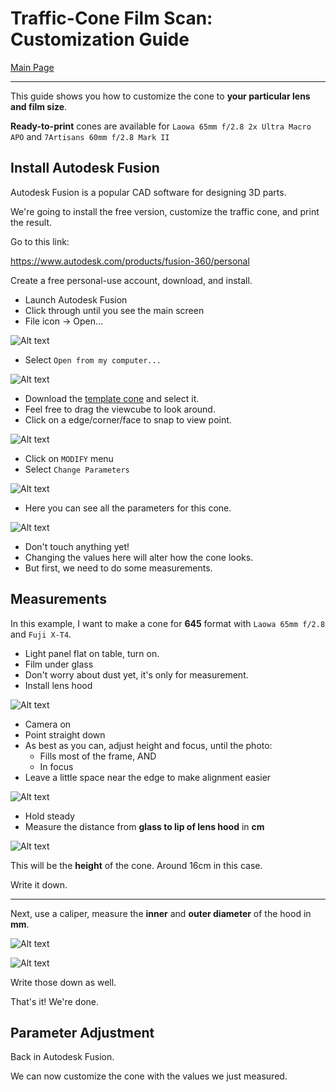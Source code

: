# Traffic-Cone Film Scan: Customization Guide

[Main Page](README.md)

----------

This guide shows you how to customize the cone to **your particular lens and film size**.

**Ready-to-print** cones are available for `Laowa 65mm f/2.8 2x Ultra Macro APO` and `7Artisans 60mm f/2.8 Mark II`


## Install Autodesk Fusion

Autodesk Fusion is a popular CAD software for designing 3D parts.

We're going to install the free version, customize the traffic cone, and print the result.

Go to this link:

https://www.autodesk.com/products/fusion-360/personal

Create a free personal-use account, download, and install.

* Launch Autodesk Fusion
* Click through until you see the main screen
* File icon -> Open...

![Alt text](photos/open.png)

* Select `Open from my computer...`

![Alt text](photos/frompc.png)

* Download the [template cone](https://github.com/dekuNukem/traffic-cone-film-scanning/raw/master/3d_models/cone_template.f3d) and select it.
* Feel free to drag the viewcube to look around.
* Click on a edge/corner/face to snap to view point.

![Alt text](photos/tempcone.png)

* Click on `MODIFY` menu
* Select `Change Parameters`

![Alt text](photos/changepara.png)

* Here you can see all the parameters for this cone.

![Alt text](photos/parameters_35mm.png)

* Don't touch anything yet!
* Changing the values here will alter how the cone looks. 
* But first, we need to do some measurements.

## Measurements

In this example, I want to make a cone for **645** format with `Laowa 65mm f/2.8` and `Fuji X-T4`.

* Light panel flat on table, turn on.
* Film under glass
* Don't worry about dust yet, it's only for measurement.
* Install lens hood

![Alt text](photos/measurestart.jpeg)

* Camera on
* Point straight down
* As best as you can, adjust height and focus, until the photo:
	* Fills most of the frame, AND
	* In focus
* Leave a little space near the edge to make alignment easier 

![Alt text](photos/heightfocus.png)

* Hold steady
* Measure the distance from **glass to lip of lens hood** in **cm**

![Alt text](photos/ruler.jpeg)

This will be the **height** of the cone. Around 16cm in this case.

Write it down.

----

Next, use a caliper, measure the **inner** and **outer diameter** of the hood in **mm**.

![Alt text](photos/hoodin.jpeg)

![Alt text](photos/hoodout.jpeg)

Write those down as well.

That's it! We're done.

## Parameter Adjustment

Back in Autodesk Fusion.

We can now customize the cone with the values we just measured.




